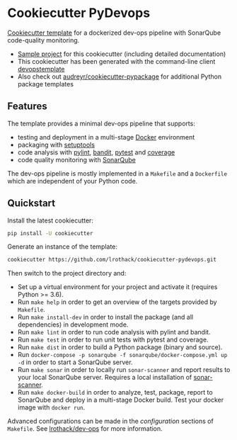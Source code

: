 # Cookiecutter PyDevops

[Cookiecutter template](https://github.com/audreyr/cookiecutter) for a dockerized dev-ops pipeline with SonarQube code-quality monitoring.

- [Sample project](https://github.com/lrothack/dev-ops) for this cookiecutter (including
	detailed documentation)
- This cookiecutter has been generated with the command-line client [devopstemplate](https://github.com/lrothack/dev-ops-admin)
- Also check out [audreyr/cookiecutter-pypackage](https://github.com/audreyr/cookiecutter-pypackage) for additional Python package templates

## Features

The template provides a minimal dev-ops pipeline that supports:

- testing and deployment in a multi-stage [Docker](https://www.docker.com) environment
- packaging with [setuptools](https://setuptools.readthedocs.io/en/latest/)
- code analysis with [pylint](https://www.pylint.org/), [bandit](https://bandit.readthedocs.io/en/latest/), [pytest](https://docs.pytest.org/en/stable/) and [coverage](https://coverage.readthedocs.io/en/latest/)
- code quality monitoring with [SonarQube](https://www.sonarqube.org)

The dev-ops pipeline is mostly implemented in a `Makefile` and a `Dockerfile` which are
independent of your Python code.

## Quickstart

Install the latest cookiecutter:

```bash
pip install -U cookiecutter
```

Generate an instance of the template:

```bash
cookiecutter https://github.com/lrothack/cookiecutter-pydevops.git
```

Then switch to the project directory and:

- Set up a virtual environment for your project and activate it (requires Python >= 3.6).
- Run `make help` in order to get an overview of the targets provided by `Makefile`.
- Run `make install-dev` in order to install the package (and all dependencies) in development
	mode.
- Run `make lint` in order to run code analysis with pylint and bandit.
- Run `make test` in order to run unit tests with pytest and coverage.
- Run `make dist` in order to build a Python package (binary and source).
- Run `docker-compose -p sonarqube -f sonarqube/docker-compose.yml up -d` in order to start a SonarQube server.
- Run `make sonar` in order to locally run `sonar-scanner` and report results to your local
	SonarQube server. Requires a local installation of [sonar-scanner](https://docs.sonarqube.org/latest/analysis/scan/sonarscanner/).
- Run `make docker-build` in order to analyze, test, package, report to SonarQube and deploy in a multi-stage Docker
	build. Test your docker image with `docker run`.

Advanced configurations can be made in the *configuration* sections of `Makefile`. See [lrothack/dev-ops](https://github.com/lrothack/dev-ops) for more information.
